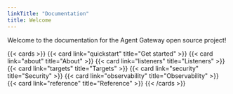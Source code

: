 ```yaml
---
linkTitle: "Documentation"
title: Welcome
---
```


Welcome to the documentation for the Agent Gateway open source project! 

{{< cards >}}
  {{< card link="quickstart" title="Get started" >}}
  {{< card link="about" title="About" >}}
  {{< card link="listeners" title="Listeners" >}}
  {{< card link="targets" title="Targets" >}}
  {{< card link="security" title="Security" >}}
  {{< card link="observability" title="Observability" >}}
  {{< card link="reference" title="Reference" >}}
{{< /cards >}}